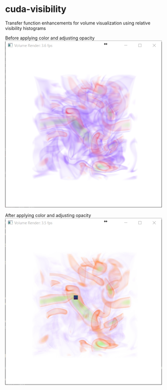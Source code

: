# cuda-visibility

Transfer function enhancements for volume visualization using relative visibility histograms

Before applying color and adjusting opacity
![before](https://raw.githubusercontent.com/luosz/cuda-visibility/master/before.png)

After applying color and adjusting opacity
![after](https://raw.githubusercontent.com/luosz/cuda-visibility/master/after.png)
